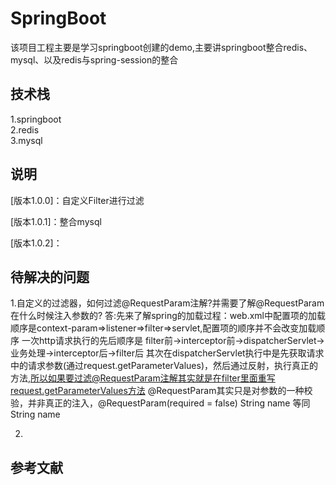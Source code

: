 # SpringBoot

该项目工程主要是学习springboot创建的demo,主要讲springboot整合redis、mysql、以及redis与spring-session的整合

## 技术栈

1.springboot  
2.redis  
3.mysql

## 说明

[版本1.0.0]：自定义Filter进行过滤

[版本1.0.1]：整合mysql

[版本1.0.2]：


## 待解决的问题

1.自定义的过滤器，如何过滤@RequestParam注解?并需要了解@RequestParam在什么时候注入参数的?
答:先来了解spring的加载过程：web.xml中配置项的加载顺序是context-param=>listener=>filter=>servlet,配置项的顺序并不会改变加载顺序
一次http请求执行的先后顺序是  filter前->interceptor前->dispatcherServlet->业务处理->interceptor后->filter后
其次在dispatcherServlet执行中是先获取请求中的请求参数(通过request.getParameterValues)，然后通过反射，执行真正的方法,所以如果要过滤@RequestParam注解其实就是在filter里面重写request.getParameterValues方法
@RequestParam其实只是对参数的一种校验，并非真正的注入，@RequestParam(required = false) String name 等同  String name



2.

## 参考文献

